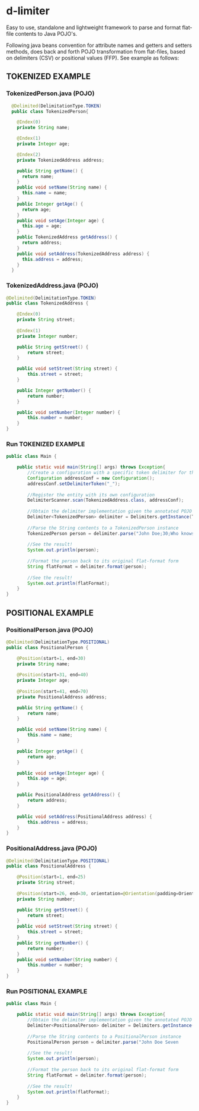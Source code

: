 # d-limiter
Easy to use, standalone and lightweight framework to parse and format flat-file contents to Java POJO's.

Following java beans convention for attribute names and getters and setters methods, does back and forth POJO transformation from flat-files, based on delimiters (CSV) or positional values (FFP). See example as follows: 

## TOKENIZED EXAMPLE
### TokenizedPerson.java (POJO)
``` java
  @Delimited(DelimitationType.TOKEN)
  public class TokenizedPerson{

    @Index(0)
    private String name;

    @Index(1)
    private Integer age;

    @Index(2)
    private TokenizedAddress address;

    public String getName() {
      return name;
    }
    public void setName(String name) {
      this.name = name;
    }
    public Integer getAge() {
      return age;
    }
    public void setAge(Integer age) {
      this.age = age;
    }
    public TokenizedAddress getAddress() {
      return address;
    }
    public void setAddress(TokenizedAddress address) {
      this.address = address;
    }
  }

```
### TokenizedAddress.java (POJO)
``` java
@Delimited(DelimitationType.TOKEN)
public class TokenizedAddress {

	@Index(0)
	private String street;
	
	@Index(1)
	private Integer number;

	public String getStreet() {
		return street;
	}

	public void setStreet(String street) {
		this.street = street;
	}

	public Integer getNumber() {
		return number;
	}

	public void setNumber(Integer number) {
		this.number = number;
	}
}
```
### Run TOKENIZED EXAMPLE
``` java
public class Main {

	public static void main(String[] args) throws Exception{
		//Create a configuration with a specific token delimiter for the TokenizedAddress entity.
		Configuration addressConf = new Configuration();
		addressConf.setDelimiterToken("_");
		
		//Register the entity with its own configuration
		DelimiterScanner.scan(TokenizedAddress.class, addressConf);
		
		//Obtain the delimiter implementation given the annotated POJO class
		Delimiter<TokenizedPerson> delimiter = Delimiters.getInstance(TokenizedPerson.class);
		
		//Parse the String contents to a TokenizedPerson instance
		TokenizedPerson person = delimiter.parse("John Doe;30;Who knows St._0");
		
		//See the result!
		System.out.println(person);
		
		//Format the person back to its original flat-format form
		String flatFormat = delimiter.format(person);
		
		//See the result!
		System.out.println(flatFormat);
	}
}
```

## POSITIONAL EXAMPLE
### PositionalPerson.java (POJO)

``` java
@Delimited(DelimitationType.POSITIONAL)
public class PositionalPerson {

	@Position(start=1, end=30)
	private String name;
	
	@Position(start=31, end=40)
	private Integer age;
	
	@Position(start=41, end=70)
	private PositionalAddress address;

	public String getName() {
		return name;
	}

	public void setName(String name) {
		this.name = name;
	}

	public Integer getAge() {
		return age;
	}

	public void setAge(Integer age) {
		this.age = age;
	}

	public PositionalAddress getAddress() {
		return address;
	}

	public void setAddress(PositionalAddress address) {
		this.address = address;
	}
}

```
### PositionalAddress.java (POJO)
``` java
@Delimited(DelimitationType.POSITIONAL)
public class PositionalAddress {

	@Position(start=1, end=25)
	private String street;
	
	@Position(start=26, end=30, orientation=@Orientation(padding=OrientationPadding.LEFT))
	private String number;

	public String getStreet() {
		return street;
	}
	public void setStreet(String street) {
		this.street = street;
	}
	public String getNumber() {
		return number;
	}
	public void setNumber(String number) {
		this.number = number;
	}
}
```

### Run POSITIONAL EXAMPLE
``` java
public class Main {

	public static void main(String[] args) throws Exception{
		//Obtain the delimiter implementation given the annotated POJO class
		Delimiter<PositionalPerson> delimiter = Delimiters.getInstance(PositionalPerson.class);
		
		//Parse the String contents to a PositionalPerson instance
		PositionalPerson person = delimiter.parse("John Doe Seven                34        Insanity St.               100");
		
		//See the result!
		System.out.println(person);
		
		//Format the person back to its original flat-format form
		String flatFormat = delimiter.format(person);
		
		//See the result!
		System.out.println(flatFormat);
	}
}
```
